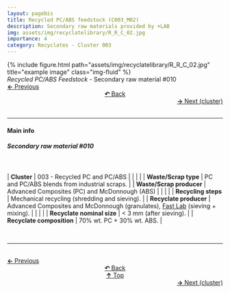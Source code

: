 ```yaml
---
layout: pagebis
title: Recycled PC/ABS feedstock (C003_M02)
description: Secondary raw materials provided by +LAB
img: assets/img/recyclatelibrary/R_R_C_02.jpg
importance: 4
category: Recyclates - Cluster 003
---
```

<div class="row">
    <div class="col-sm mt-3 mt-md-0">
        {% include figure.html path="assets/img/recyclatelibrary/R_R_C_02.jpg" title="example image" class="img-fluid" %}
    </div>
</div>
<div class="caption">
    <i>Recycled PC/ABS Feedstock </i> - Secondary raw material #010
</div>

<div class="row justify-content-sm-center">
    <div class="col-sm-4 mt-3 mt-md-0" style="text-align:left">
      <a href="/projects/RecLi_C003_M01/" target="_self"><b>←</b> Previous</a>
    </div>
    <div class="col-sm-4 mt-3 mt-md-0" style="text-align:center">
  <a href="/recyclatelibrary/" target="_self"><b>↶</b> Back</a>
    </div>
    <div class="col-sm-4 mt-3 mt-md-0" style="text-align:right">
        <td align="right"><a href="/projects/RecLi_C004_M01/" target="_self"><b>→</b> Next (cluster)</a></td>
    </div>
</div>
<br>

<hr>
<h4><b>Main info</b></h4>
<h5>Secondary raw material #010</h5>
<br>

| <b>Cluster</b>   | 003 - Recycled PC and PC/ABS     |
|    |     |
| <b>Waste/Scrap type</b>       | PC and PC/ABS blends from industrial scraps.     |
| <b>Waste/Scrap producer</b>    | Advanced Composites (PC) and McDonnough (ABS)      |
|    |     |
| <b>Recycling steps</b>      | Mechanical recycling (shredding and sieving).     |
| <b>Recyclate producer</b>    | Advanced Composites and McDonnough (granulates), [Fast Lab](https://www.appropedia.org/FAST) (sieving + mixing).     |
|    |     |
| <b>Recyclate nominal size</b>     | < 3 mm (after sieving).    |
| <b>Recyclate composition</b>    | 70% wt. PC + 30% wt. ABS.     |

<br>
<hr>

<br>
<div class="row justify-content-sm-center">
    <div class="col-sm-3 mt-3 mt-md-0" style="text-align:left">
          <a href="/projects/RecLi_C003_M01/" target="_self"><b>←</b> Previous</a>
      </div>
    <div class="col-sm-3 mt-3 mt-md-0" style="text-align:center">
  <a href="/recyclatelibrary/" target="_self"><b>↶</b> Back</a>
    </div>
    <div class="col-sm-3 mt-3 mt-md-0" style="text-align:center">
  <a href="#" target="_self"><b>↑</b> Top</a>
    </div>
    <div class="col-sm-3 mt-3 mt-md-0" style="text-align:right">
        <td align="right"><a href="/projects/RecLi_C004_M01/" target="_self"><b>→</b> Next (cluster)</a></td>
    </div>
</div>

